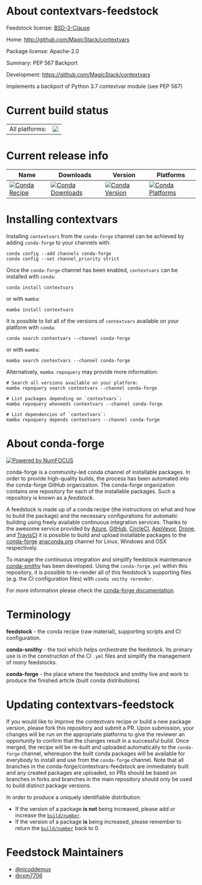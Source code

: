 About contextvars-feedstock
===========================

Feedstock license: [BSD-3-Clause](https://github.com/conda-forge/contextvars-feedstock/blob/main/LICENSE.txt)

Home: http://github.com/MagicStack/contextvars

Package license: Apache-2.0

Summary: PEP 567 Backport

Development: https://github.com/MagicStack/contextvars

Implements a backport of Python 3.7 contextvar module (see PEP 567)

Current build status
====================


<table><tr><td>All platforms:</td>
    <td>
      <a href="https://dev.azure.com/conda-forge/feedstock-builds/_build/latest?definitionId=4554&branchName=main">
        <img src="https://dev.azure.com/conda-forge/feedstock-builds/_apis/build/status/contextvars-feedstock?branchName=main">
      </a>
    </td>
  </tr>
</table>

Current release info
====================

| Name | Downloads | Version | Platforms |
| --- | --- | --- | --- |
| [![Conda Recipe](https://img.shields.io/badge/recipe-contextvars-green.svg)](https://anaconda.org/conda-forge/contextvars) | [![Conda Downloads](https://img.shields.io/conda/dn/conda-forge/contextvars.svg)](https://anaconda.org/conda-forge/contextvars) | [![Conda Version](https://img.shields.io/conda/vn/conda-forge/contextvars.svg)](https://anaconda.org/conda-forge/contextvars) | [![Conda Platforms](https://img.shields.io/conda/pn/conda-forge/contextvars.svg)](https://anaconda.org/conda-forge/contextvars) |

Installing contextvars
======================

Installing `contextvars` from the `conda-forge` channel can be achieved by adding `conda-forge` to your channels with:

```
conda config --add channels conda-forge
conda config --set channel_priority strict
```

Once the `conda-forge` channel has been enabled, `contextvars` can be installed with `conda`:

```
conda install contextvars
```

or with `mamba`:

```
mamba install contextvars
```

It is possible to list all of the versions of `contextvars` available on your platform with `conda`:

```
conda search contextvars --channel conda-forge
```

or with `mamba`:

```
mamba search contextvars --channel conda-forge
```

Alternatively, `mamba repoquery` may provide more information:

```
# Search all versions available on your platform:
mamba repoquery search contextvars --channel conda-forge

# List packages depending on `contextvars`:
mamba repoquery whoneeds contextvars --channel conda-forge

# List dependencies of `contextvars`:
mamba repoquery depends contextvars --channel conda-forge
```


About conda-forge
=================

[![Powered by
NumFOCUS](https://img.shields.io/badge/powered%20by-NumFOCUS-orange.svg?style=flat&colorA=E1523D&colorB=007D8A)](https://numfocus.org)

conda-forge is a community-led conda channel of installable packages.
In order to provide high-quality builds, the process has been automated into the
conda-forge GitHub organization. The conda-forge organization contains one repository
for each of the installable packages. Such a repository is known as a *feedstock*.

A feedstock is made up of a conda recipe (the instructions on what and how to build
the package) and the necessary configurations for automatic building using freely
available continuous integration services. Thanks to the awesome service provided by
[Azure](https://azure.microsoft.com/en-us/services/devops/), [GitHub](https://github.com/),
[CircleCI](https://circleci.com/), [AppVeyor](https://www.appveyor.com/),
[Drone](https://cloud.drone.io/welcome), and [TravisCI](https://travis-ci.com/)
it is possible to build and upload installable packages to the
[conda-forge](https://anaconda.org/conda-forge) [anaconda.org](https://anaconda.org/)
channel for Linux, Windows and OSX respectively.

To manage the continuous integration and simplify feedstock maintenance
[conda-smithy](https://github.com/conda-forge/conda-smithy) has been developed.
Using the ``conda-forge.yml`` within this repository, it is possible to re-render all of
this feedstock's supporting files (e.g. the CI configuration files) with ``conda smithy rerender``.

For more information please check the [conda-forge documentation](https://conda-forge.org/docs/).

Terminology
===========

**feedstock** - the conda recipe (raw material), supporting scripts and CI configuration.

**conda-smithy** - the tool which helps orchestrate the feedstock.
                   Its primary use is in the construction of the CI ``.yml`` files
                   and simplify the management of *many* feedstocks.

**conda-forge** - the place where the feedstock and smithy live and work to
                  produce the finished article (built conda distributions)


Updating contextvars-feedstock
==============================

If you would like to improve the contextvars recipe or build a new
package version, please fork this repository and submit a PR. Upon submission,
your changes will be run on the appropriate platforms to give the reviewer an
opportunity to confirm that the changes result in a successful build. Once
merged, the recipe will be re-built and uploaded automatically to the
`conda-forge` channel, whereupon the built conda packages will be available for
everybody to install and use from the `conda-forge` channel.
Note that all branches in the conda-forge/contextvars-feedstock are
immediately built and any created packages are uploaded, so PRs should be based
on branches in forks and branches in the main repository should only be used to
build distinct package versions.

In order to produce a uniquely identifiable distribution:
 * If the version of a package **is not** being increased, please add or increase
   the [``build/number``](https://docs.conda.io/projects/conda-build/en/latest/resources/define-metadata.html#build-number-and-string).
 * If the version of a package **is** being increased, please remember to return
   the [``build/number``](https://docs.conda.io/projects/conda-build/en/latest/resources/define-metadata.html#build-number-and-string)
   back to 0.

Feedstock Maintainers
=====================

* [@nicoddemus](https://github.com/nicoddemus/)
* [@rxm7706](https://github.com/rxm7706/)

